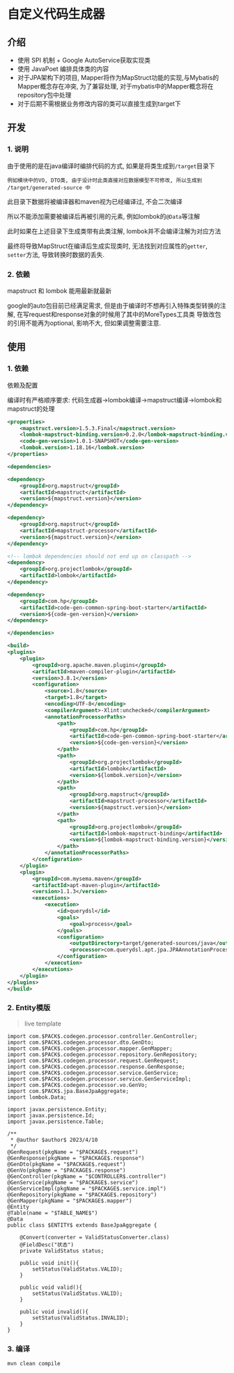 # 自定义代码生成器

## 介绍

- 使用 SPI 机制 + Google AutoService获取实现类
- 使用 JavaPoet 编排具体类的内容
- 对于JPA架构下的项目, Mapper将作为MapStruct功能的实现,与Mybatis的Mapper概念存在冲突, 为了兼容处理, 对于mybatis中的Mapper概念将在repository包中处理
- 对于后期不需根据业务修改内容的类可以直接生成到target下

## 开发

### 1. 说明
由于使用的是在java编译时编排代码的方式, 如果是将类生成到`/target`目录下

    例如模块中的VO, DTO类, 由于设计时此类直接对应数据模型不可修改, 所以生成到 /target/generated-source 中

此目录下数据将被编译器和maven视为已经编译过, 不会二次编译

所以不能添加需要被编译后再被引用的元素, 例如lombok的`@Data`等注解

此时如果在上述目录下生成类带有此类注解, lombok并不会编译注解为对应方法

最终将导致MapStruct在编译后生成实现类时, 无法找到对应属性的`getter`, `setter`方法, 导致转换时数据的丢失.

### 2. 依赖
mapstruct 和 lombok 能用最新就最新

google的auto包目前已经满足需求, 但是由于编译时不想再引入特殊类型转换的注解, 在写request和response对象的时候用了其中的MoreTypes工具类
导致改包的引用不能再为optional, 影响不大, 但如果调整需要注意.

## 使用

### 1. 依赖

依赖及配置

编译时有严格顺序要求: 代码生成器->lombok编译->mapstruct编译->lombok和mapstruct的处理
```xml
<properties>
    <mapstruct.version>1.5.3.Final</mapstruct.version>
    <lombok-mapstruct-binding.version>0.2.0</lombok-mapstruct-binding.version>
    <code-gen-version>1.0.1-SNAPSHOT</code-gen-version>
    <lombok.version>1.18.16</lombok.version>
</properties>

<dependencies>

<dependency>
    <groupId>org.mapstruct</groupId>
    <artifactId>mapstruct</artifactId>
    <version>${mapstruct.version}</version>
</dependency>

<dependency>
    <groupId>org.mapstruct</groupId>
    <artifactId>mapstruct-processor</artifactId>
    <version>${mapstruct.version}</version>
</dependency>

<!-- lombok dependencies should not end up on classpath -->
<dependency>
    <groupId>org.projectlombok</groupId>
    <artifactId>lombok</artifactId>
</dependency>

<dependency>
    <groupId>com.hp</groupId>
    <artifactId>code-gen-common-spring-boot-starter</artifactId>
    <version>${code-gen-version}</version>
</dependency>

</dependencies>

<build>
<plugins>
    <plugin>
        <groupId>org.apache.maven.plugins</groupId>
        <artifactId>maven-compiler-plugin</artifactId>
        <version>3.8.1</version>
        <configuration>
            <source>1.8</source>
            <target>1.8</target>
            <encoding>UTF-8</encoding>
            <compilerArgument>-Xlint:unchecked</compilerArgument>
            <annotationProcessorPaths>
                <path>
                    <groupId>com.hp</groupId>
                    <artifactId>code-gen-common-spring-boot-starter</artifactId>
                    <version>${code-gen-version}</version>
                </path>
                <path>
                    <groupId>org.projectlombok</groupId>
                    <artifactId>lombok</artifactId>
                    <version>${lombok.version}</version>
                </path>
                <path>
                    <groupId>org.mapstruct</groupId>
                    <artifactId>mapstruct-processor</artifactId>
                    <version>${mapstruct.version}</version>
                </path>
                <path>
                    <groupId>org.projectlombok</groupId>
                    <artifactId>lombok-mapstruct-binding</artifactId>
                    <version>${lombok-mapstruct-binding.version}</version>
                </path>
            </annotationProcessorPaths>
        </configuration>
    </plugin>
    <plugin>
        <groupId>com.mysema.maven</groupId>
        <artifactId>apt-maven-plugin</artifactId>
        <version>1.1.3</version>
        <executions>
            <execution>
                <id>querydsl</id>
                <goals>
                    <goal>process</goal>
                </goals>
                <configuration>
                    <outputDirectory>target/generated-sources/java</outputDirectory>
                    <processor>com.querydsl.apt.jpa.JPAAnnotationProcessor</processor>
                </configuration>
            </execution>
        </executions>
    </plugin>
</plugins>
</build>
```

### 2. Entity模版

> live template

```shell
import com.$PACK$.codegen.processor.controller.GenController;
import com.$PACK$.codegen.processor.dto.GenDto;
import com.$PACK$.codegen.processor.mapper.GenMapper;
import com.$PACK$.codegen.processor.repository.GenRepository;
import com.$PACK$.codegen.processor.request.GenRequest;
import com.$PACK$.codegen.processor.response.GenResponse;
import com.$PACK$.codegen.processor.service.GenService;
import com.$PACK$.codegen.processor.service.GenServiceImpl;
import com.$PACK$.codegen.processor.vo.GenVo;
import com.$PACK$.jpa.BaseJpaAggregate;
import lombok.Data;

import javax.persistence.Entity;
import javax.persistence.Id;
import javax.persistence.Table;

/**
 * @author $author$ 2023/4/10
 */
@GenRequest(pkgName = "$PACKAGE$.request")
@GenResponse(pkgName = "$PACKAGE$.response")
@GenDto(pkgName = "$PACKAGE$.request")
@GenVo(pkgName = "$PACKAGE$.response")
@GenController(pkgName = "$CONTROLLER$.controller")
@GenService(pkgName = "$PACKAGE$.service")
@GenServiceImpl(pkgName = "$PACKAGE$.service.impl")
@GenRepository(pkgName = "$PACKAGE$.repository")
@GenMapper(pkgName = "$PACKAGE$.mapper")
@Entity
@Table(name = "$TABLE_NAME$")
@Data
public class $ENTITY$ extends BaseJpaAggregate {

    @Convert(converter = ValidStatusConverter.class)
    @FieldDesc("状态")
    private ValidStatus status;
    
    public void init(){
        setStatus(ValidStatus.VALID);
    }

    public void valid(){
        setStatus(ValidStatus.VALID);
    }

    public void invalid(){
        setStatus(ValidStatus.INVALID);
    }
}
```
### 3. 编译

```shell
mvn clean compile
```
